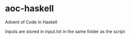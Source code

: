 # aoc-haskell
Advent of Code in Haskell

Inputs are stored in input.txt in the same folder as the script
